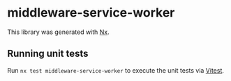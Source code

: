 # middleware-service-worker

This library was generated with [Nx](https://nx.dev).

## Running unit tests

Run `nx test middleware-service-worker` to execute the unit tests via [Vitest](https://vitest.dev/).
